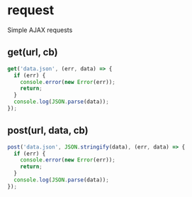 # request
Simple AJAX requests

## get(url, cb)
```js
get('data.json', (err, data) => {
  if (err) {
    console.error(new Error(err));
    return;
  }
  console.log(JSON.parse(data));
});
```

## post(url, data, cb)
```js
post('data.json', JSON.stringify(data), (err, data) => {
  if (err) {
    console.error(new Error(err));
    return;
  }
  console.log(JSON.parse(data));
});
```
